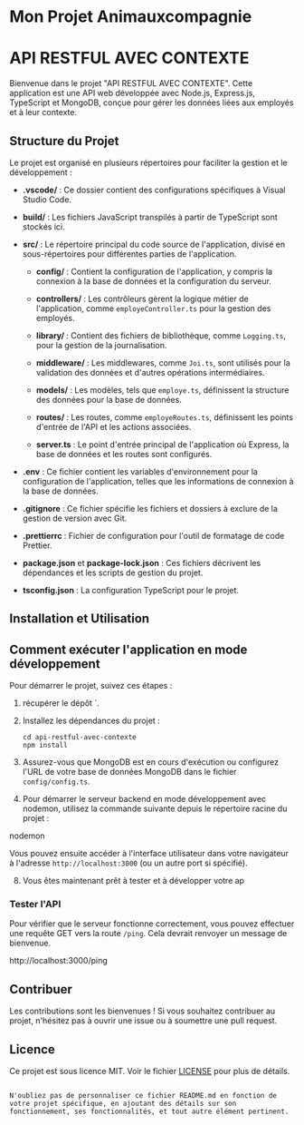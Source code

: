 
# Mon Projet Animauxcompagnie
# API RESTFUL AVEC CONTEXTE

Bienvenue dans le projet "API RESTFUL AVEC CONTEXTE". Cette application est une API web développée avec Node.js, Express.js, TypeScript et MongoDB, conçue pour gérer les données liées aux employés et à leur contexte.

## Structure du Projet

Le projet est organisé en plusieurs répertoires pour faciliter la gestion et le développement :

- **.vscode/** : Ce dossier contient des configurations spécifiques à Visual Studio Code.

- **build/** : Les fichiers JavaScript transpilés à partir de TypeScript sont stockés ici.

- **src/** : Le répertoire principal du code source de l'application, divisé en sous-répertoires pour différentes parties de l'application.

  - **config/** : Contient la configuration de l'application, y compris la connexion à la base de données et la configuration du serveur.

  - **controllers/** : Les contrôleurs gèrent la logique métier de l'application, comme `employeController.ts` pour la gestion des employés.

  - **library/** : Contient des fichiers de bibliothèque, comme `Logging.ts`, pour la gestion de la journalisation.

  - **middleware/** : Les middlewares, comme `Joi.ts`, sont utilisés pour la validation des données et d'autres opérations intermédiaires.

  - **models/** : Les modèles, tels que `employe.ts`, définissent la structure des données pour la base de données.

  - **routes/** : Les routes, comme `employeRoutes.ts`, définissent les points d'entrée de l'API et les actions associées.

  - **server.ts** : Le point d'entrée principal de l'application où Express, la base de données et les routes sont configurés.

- **.env** : Ce fichier contient les variables d'environnement pour la configuration de l'application, telles que les informations de connexion à la base de données.

- **.gitignore** : Ce fichier spécifie les fichiers et dossiers à exclure de la gestion de version avec Git.

- **.prettierrc** : Fichier de configuration pour l'outil de formatage de code Prettier.

- **package.json** et **package-lock.json** : Ces fichiers décrivent les dépendances et les scripts de gestion du projet.

- **tsconfig.json** : La configuration TypeScript pour le projet.

## Installation et Utilisation
## Comment exécuter l'application en mode développement
Pour démarrer le projet, suivez ces étapes :

1. récupérer le dépôt `.

2. Installez les dépendances du projet :
   ```
   cd api-restful-avec-contexte
   npm install
   ```

3. Assurez-vous que MongoDB est en cours d'exécution ou configurez l'URL de votre base de données MongoDB dans le fichier `config/config.ts`.

4. Pour démarrer le serveur backend en mode développement avec nodemon, utilisez la commande suivante depuis le répertoire racine du projet :

nodemon

Vous pouvez ensuite accéder à l'interface utilisateur dans votre navigateur à l'adresse `http://localhost:3000` (ou un autre port si spécifié).

8. Vous êtes maintenant prêt à tester et à développer votre ap

### Tester l'API

Pour vérifier que le serveur fonctionne correctement, vous pouvez effectuer une requête GET vers la route `/ping`. Cela devrait renvoyer un message de bienvenue.

http://localhost:3000/ping


## Contribuer

Les contributions sont les bienvenues ! Si vous souhaitez contribuer au projet, n'hésitez pas à ouvrir une issue ou à soumettre une pull request.

## Licence

Ce projet est sous licence MIT. Voir le fichier [LICENSE](LICENSE) pour plus de détails.
```

N'oubliez pas de personnaliser ce fichier README.md en fonction de votre projet spécifique, en ajoutant des détails sur son fonctionnement, ses fonctionnalités, et tout autre élément pertinent.